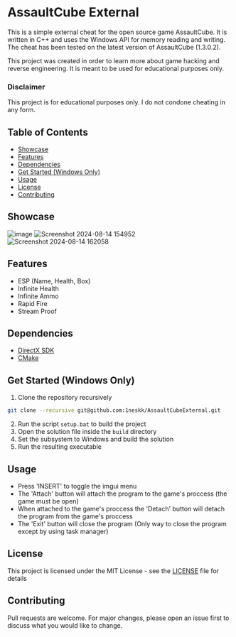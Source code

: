 # AssaultCube External
This is a simple external cheat for the open source game AssaultCube. It is written in C++ and uses the Windows API for memory reading and writing. The cheat has been tested on the latest version of AssaultCube (1.3.0.2).

This project was created in order to learn more about game hacking and reverse engineering. It is meant to be used for educational purposes only.

### Disclaimer
This project is for educational purposes only. I do not condone cheating in any form.

## Table of Contents
- [Showcase](#showcase)
- [Features](#features)
- [Dependencies](#dependencies)
- [Get Started (Windows Only)](#get-started-windows-only)
- [Usage](#usage)
- [License](#license)
- [Contributing](#contributing)

## Showcase
![image](https://github.com/user-attachments/assets/0c5da17a-5036-49f3-b32f-39bff8a3b039)
![Screenshot 2024-08-14 154952](https://github.com/user-attachments/assets/16be2c84-46ef-46f1-80cd-d981906631a1)
![Screenshot 2024-08-14 162058](https://github.com/user-attachments/assets/4f55a968-9f2c-4c95-b71d-0ffd50e272d0)

## Features
- ESP (Name, Health, Box)
- Infinite Health
- Infinite Ammo
- Rapid Fire
- Stream Proof

## Dependencies
- [DirectX SDK](https://www.microsoft.com/en-us/download/details.aspx?id=6812)
- [CMake](https://cmake.org/)

## Get Started (Windows Only)
1. Clone the repository recursively
```bash
git clone --recursive git@github.com:1neskk/AssaultCubeExternal.git
```
2. Run the script `setup.bat` to build the project
3. Open the solution file inside the `build` directory
4. Set the subsystem to Windows and build the solution
5. Run the resulting executable

## Usage
- Press 'INSERT' to toggle the imgui menu
- The 'Attach' button will attach the program to the game's proccess (the game must be open)
- When attached to the game's proccess the 'Detach' button will detach the program from the game's proccess
- The 'Exit' button will close the program (Only way to close the program except by using task manager)

## License
This project is licensed under the MIT License - see the [LICENSE](LICENSE) file for details

## Contributing
Pull requests are welcome. For major changes, please open an issue first to discuss what you would like to change.
